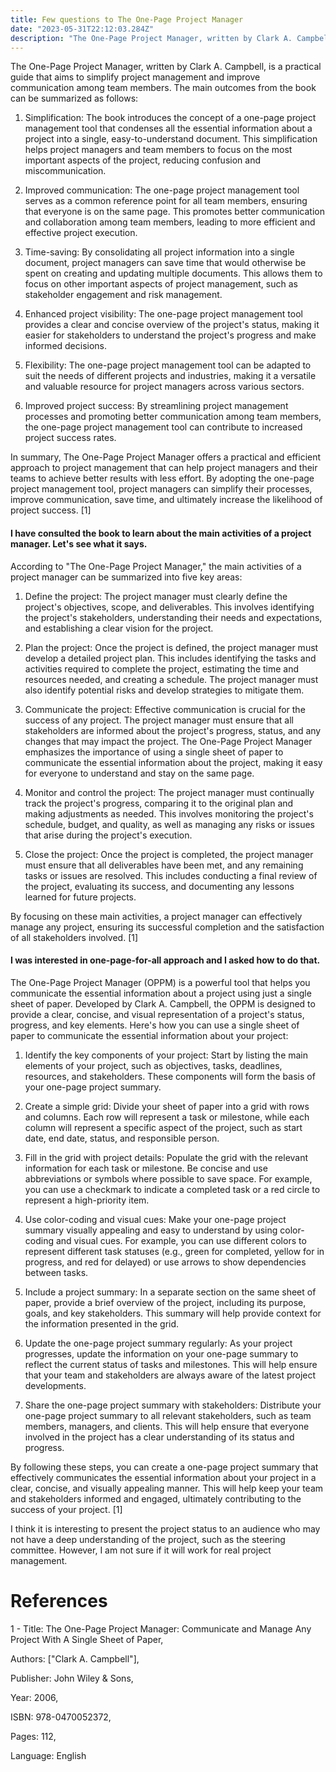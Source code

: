 ```yaml
---
title: Few questions to The One-Page Project Manager
date: "2023-05-31T22:12:03.284Z"
description: "The One-Page Project Manager, written by Clark A. Campbell, is a guide to simplifying project management and communication using a single sheet of paper. The book introduces a unique and efficient method for managing projects by condensing complex information into a simple, easy-to-understand format. The author emphasizes the importance of clear communication, setting expectations, and tracking progress. The book provides practical examples, templates, and step-by-step instructions to help readers create their own one-page project management tool."
---
```


The One-Page Project Manager, written by Clark A. Campbell, is a practical guide that aims to simplify project management and improve communication among team members. The main outcomes from the book can be summarized as follows:

1. Simplification: The book introduces the concept of a one-page project management tool that condenses all the essential information about a project into a single, easy-to-understand document. This simplification helps project managers and team members to focus on the most important aspects of the project, reducing confusion and miscommunication.

2. Improved communication: The one-page project management tool serves as a common reference point for all team members, ensuring that everyone is on the same page. This promotes better communication and collaboration among team members, leading to more efficient and effective project execution.

3. Time-saving: By consolidating all project information into a single document, project managers can save time that would otherwise be spent on creating and updating multiple documents. This allows them to focus on other important aspects of project management, such as stakeholder engagement and risk management.

4. Enhanced project visibility: The one-page project management tool provides a clear and concise overview of the project's status, making it easier for stakeholders to understand the project's progress and make informed decisions.

5. Flexibility: The one-page project management tool can be adapted to suit the needs of different projects and industries, making it a versatile and valuable resource for project managers across various sectors.

6. Improved project success: By streamlining project management processes and promoting better communication among team members, the one-page project management tool can contribute to increased project success rates.

In summary, The One-Page Project Manager offers a practical and efficient approach to project management that can help project managers and their teams to achieve better results with less effort. By adopting the one-page project management tool, project managers can simplify their processes, improve communication, save time, and ultimately increase the likelihood of project success. [1]

#### I have consulted the book to learn about the main activities of a project manager. Let's see what it says.


According to "The One-Page Project Manager," the main activities of a project manager can be summarized into five key areas:

1. Define the project: The project manager must clearly define the project's objectives, scope, and deliverables. This involves identifying the project's stakeholders, understanding their needs and expectations, and establishing a clear vision for the project.

2. Plan the project: Once the project is defined, the project manager must develop a detailed project plan. This includes identifying the tasks and activities required to complete the project, estimating the time and resources needed, and creating a schedule. The project manager must also identify potential risks and develop strategies to mitigate them.

3. Communicate the project: Effective communication is crucial for the success of any project. The project manager must ensure that all stakeholders are informed about the project's progress, status, and any changes that may impact the project. The One-Page Project Manager emphasizes the importance of using a single sheet of paper to communicate the essential information about the project, making it easy for everyone to understand and stay on the same page.

4. Monitor and control the project: The project manager must continually track the project's progress, comparing it to the original plan and making adjustments as needed. This involves monitoring the project's schedule, budget, and quality, as well as managing any risks or issues that arise during the project's execution.

5. Close the project: Once the project is completed, the project manager must ensure that all deliverables have been met, and any remaining tasks or issues are resolved. This includes conducting a final review of the project, evaluating its success, and documenting any lessons learned for future projects.

By focusing on these main activities, a project manager can effectively manage any project, ensuring its successful completion and the satisfaction of all stakeholders involved. [1]

#### I was interested in one-page-for-all approach and I asked how to do that.


The One-Page Project Manager (OPPM) is a powerful tool that helps you communicate the essential information about a project using just a single sheet of paper. Developed by Clark A. Campbell, the OPPM is designed to provide a clear, concise, and visual representation of a project's status, progress, and key elements. Here's how you can use a single sheet of paper to communicate the essential information about your project:

1. Identify the key components of your project: Start by listing the main elements of your project, such as objectives, tasks, deadlines, resources, and stakeholders. These components will form the basis of your one-page project summary.

2. Create a simple grid: Divide your sheet of paper into a grid with rows and columns. Each row will represent a task or milestone, while each column will represent a specific aspect of the project, such as start date, end date, status, and responsible person.

3. Fill in the grid with project details: Populate the grid with the relevant information for each task or milestone. Be concise and use abbreviations or symbols where possible to save space. For example, you can use a checkmark to indicate a completed task or a red circle to represent a high-priority item.

4. Use color-coding and visual cues: Make your one-page project summary visually appealing and easy to understand by using color-coding and visual cues. For example, you can use different colors to represent different task statuses (e.g., green for completed, yellow for in progress, and red for delayed) or use arrows to show dependencies between tasks.

5. Include a project summary: In a separate section on the same sheet of paper, provide a brief overview of the project, including its purpose, goals, and key stakeholders. This summary will help provide context for the information presented in the grid.

6. Update the one-page project summary regularly: As your project progresses, update the information on your one-page summary to reflect the current status of tasks and milestones. This will help ensure that your team and stakeholders are always aware of the latest project developments.

7. Share the one-page project summary with stakeholders: Distribute your one-page project summary to all relevant stakeholders, such as team members, managers, and clients. This will help ensure that everyone involved in the project has a clear understanding of its status and progress.

By following these steps, you can create a one-page project summary that effectively communicates the essential information about your project in a clear, concise, and visually appealing manner. This will help keep your team and stakeholders informed and engaged, ultimately contributing to the success of your project. [1]

I think it is interesting to present the project status to an audience who may not have a deep understanding of the project, such as the steering committee. However, I am not sure if it will work for real project management.

# References

1 - Title: The One-Page Project Manager: Communicate and Manage Any Project With A Single Sheet of Paper,

Authors: ["Clark A. Campbell"],

Publisher: John Wiley & Sons,

Year: 2006,

ISBN: 978-0470052372,

Pages: 112,

Language: English